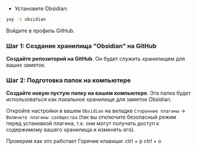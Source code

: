 - Установите Obsidian: 
```bash
yay -S obsidian
```

Войдите в профиль GitHub.
### Шаг 1: Создание хранилища "Obsidian" на GitHub
**Создайте репозиторий на GitHub**. Он будет служить хранилищем для ваших заметок.

### Шаг 2: Подготовка папок на компьютере

**Создайте новую пустую папку на вашем компьютере**. Эта папка будет использоваться как локальное хранилище для заметок Obsidian.

Откройте настройки в вашем `Obsidian` на вкладке `Сторонние плагины` -> `Включите плагины сообщества` (так вы отключите безопасный режим перед установкой плагина, т.к. они могут получать доступ к содержимому вашего хранилища и изменять его).

Проверим как это работает 
Горячие клавиши: ctrl + p
ctrl + o
